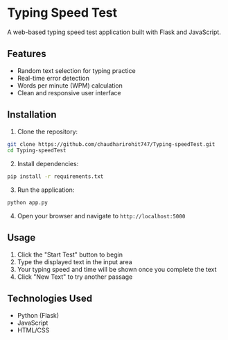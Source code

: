 # Typing Speed Test

A web-based typing speed test application built with Flask and JavaScript.

## Features

- Random text selection for typing practice
- Real-time error detection
- Words per minute (WPM) calculation
- Clean and responsive user interface

## Installation

1. Clone the repository:
```bash
git clone https://github.com/chaudharirohit747/Typing-speedTest.git
cd Typing-speedTest
```

2. Install dependencies:
```bash
pip install -r requirements.txt
```

3. Run the application:
```bash
python app.py
```

4. Open your browser and navigate to `http://localhost:5000`

## Usage

1. Click the "Start Test" button to begin
2. Type the displayed text in the input area
3. Your typing speed and time will be shown once you complete the text
4. Click "New Text" to try another passage

## Technologies Used

- Python (Flask)
- JavaScript
- HTML/CSS
